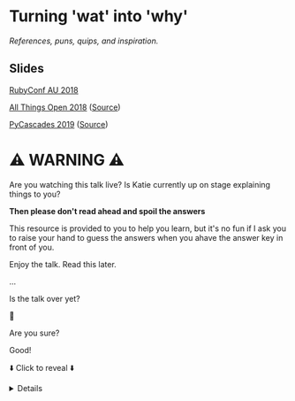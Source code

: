 # Turning 'wat' into 'why'

*References, puns, quips, and inspiration.*


## Slides

[RubyConf AU 2018](https://github.com/glasnt/talks/tree/gh-pages/2018_03_RubyConfAU/)

[All Things Open 2018](https://glasnt.com/talks/2018_10_AllThingsOpen.podium/index.html#1) ([Source](https://github.com/glasnt/talks/tree/gh-pages/2018_10_AllThingsOpen.podium))

[PyCascades 2019](https://glasnt.com/talks/2019_02_PyCascades.podium/#1) ([Source](https://github.com/glasnt/talks/tree/gh-pages/2019_02_PyCascades.podium))
	

# ⚠️  WARNING ⚠️

Are you watching this talk live? Is Katie currently up on stage explaining things to you?

**Then please don't read ahead and spoil the answers**

This resource is provided to you to help you learn, but it's no fun if I ask you to raise your hand to guess the answers when you ahave the answer key in front of you. 

Enjoy the talk. Read this later. 


...


Is the talk over yet?

👀

Are you sure?


Good!

⬇️  Click to reveal ⬇️

<details>

PS and FYI: you may have gotten to this page from a number of different iterations of this talk. This repo serves as a catch-all for all talk variants, and may reference things that weren't included in the version of the talk you watched/attended. 

## All examples are now interactively testable!

By the power of Docker!*

<small>* you need to have Docker installed</small>

For any of the languages in this directory: 

```shell
$ ./launch LANGAUGE
```

For example, what to check out the Ruby example? 

```shell
$ ./launch ruby
```

This will run the Dockerfile in the ruby directory, and land you in a shell where you can work with Ruby!

Most examples are interactive terminals, but some compile and execute sample code. 

All language folder READMEs also include information about how to use homebrew on macOS to run the same examples, and also additional resources, references, links, and explanations as to all the wats. 


## References

[Original 'wat' talk by Gary Bernhardt
](https://www.destroyallsoftware.com/talks/wat)

['wat' duck, Sydney, hofman](https://imgur.com/gallery/gqilq)

[Florentijn Hofman](https://www.florentijnhofman.nl/), original artist behind the 'wat' duck (click and drag left/right through his studio website for the photo)


## Further Reading

[Contempt Culture](https://blog.aurynn.com/2015/12/16-contempt-culture), auyrnn shaw

[Why I love Legacy DevOps](https://recompilermag.com/issues/issue-4/why-i-love-legacy-devops/), Katie McLaughlin, [The Recompiler, Issue 4](https://recompilermag.com/issues/issue-4/)


</details>
